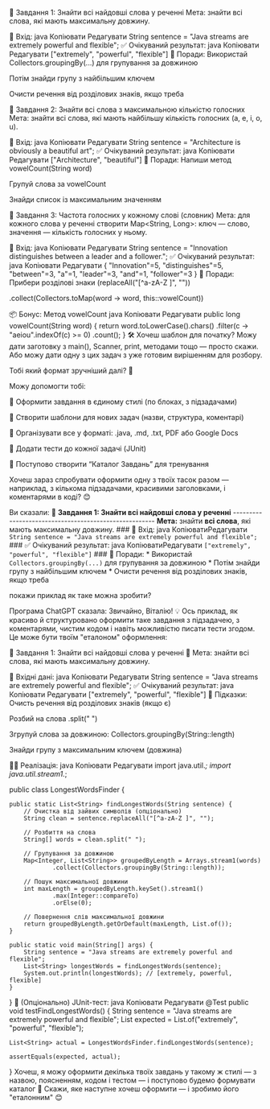 🔹 Завдання 1: Знайти всі найдовші слова у реченні
Мета: знайти всі слова, які мають максимальну довжину.

🧾 Вхід:
java
Копіювати
Редагувати
String sentence = "Java streams are extremely powerful and flexible";
✅ Очікуваний результат:
java
Копіювати
Редагувати
["extremely", "powerful", "flexible"]
🔧 Поради:
Використай Collectors.groupingBy(...) для групування за довжиною

Потім знайди групу з найбільшим ключем

Очисти речення від розділових знаків, якщо треба

🔹 Завдання 2: Знайти всі слова з максимальною кількістю голосних
Мета: знайти всі слова, які мають найбільшу кількість голосних (a, e, i, o, u).

🧾 Вхід:
java
Копіювати
Редагувати
String sentence = "Architecture is obviously a beautiful art";
✅ Очікуваний результат:
java
Копіювати
Редагувати
["Architecture", "beautiful"]
🔧 Поради:
Напиши метод vowelCount(String word)

Групуй слова за vowelCount

Знайди список із максимальним значенням

🔹 Завдання 3: Частота голосних у кожному слові (словник)
Мета: для кожного слова у реченні створити Map<String, Long>:
ключ — слово, значення — кількість голосних у ньому.

🧾 Вхід:
java
Копіювати
Редагувати
String sentence = "Innovation distinguishes between a leader and a follower.";
✅ Очікуваний результат:
java
Копіювати
Редагувати
{
"Innovation"=5,
"distinguishes"=5,
"between"=3,
"a"=1,
"leader"=3,
"and"=1,
"follower"=3
}
🔧 Поради:
Прибери розділові знаки (replaceAll("[^a-zA-Z ]", ""))

.collect(Collectors.toMap(word -> word, this::vowelCount))

📦 Бонус: Метод vowelCount
java
Копіювати
Редагувати
public long vowelCount(String word) {
return word.toLowerCase().chars()
.filter(c -> "aeiou".indexOf(c) >= 0)
.count();
}
🛠️ Хочеш шаблон для початку?
Можу дати заготовку з main(), Scanner, print, методами тощо — просто скажи.
Або можу дати одну з цих задач з уже готовим вирішенням для розбору.

Тобі який формат зручніший далі? 🙂




Можу допомогти тобі:

🔸 Оформити завдання в єдиному стилі (по блоках, з підзадачами)

🔸 Створити шаблони для нових задач (назви, структура, коментарі)

🔸 Організувати все у форматі: .java, .md, .txt, PDF або Google Docs

🔸 Додати тести до кожної задачі (JUnit)

🔸 Поступово створити “Каталог Завдань” для тренування

Хочеш зараз спробувати оформити одну з твоїх тасок разом — наприклад, з кількома підзадачами, красивими заголовками, і коментарями в коді? 😊





Ви сказали:
🔹 **Завдання 1: Знайти всі найдовші слова у реченні** ------------------------------------------------------ **Мета:** знайти **всі слова**, які мають максимальну довжину. ### 🧾 Вхід: java КопіюватиРедагувати `String sentence = "Java streams are extremely powerful and flexible";` ### ✅ Очікуваний результат: java КопіюватиРедагувати `["extremely", "powerful", "flexible"]` ### 🔧 Поради: * Використай `Collectors.groupingBy(...)` для групування за довжиною * Потім знайди групу з найбільшим ключем * Очисти речення від розділових знаків, якщо треба

покажи приклад як таке можна зробити?


Програма ChatGPT сказала:
Звичайно, Віталію! 💡
Ось приклад, як красиво й структуровано оформити таке завдання з підзадачею, з коментарями, чистим кодом і навіть можливістю писати тести згодом. Це може бути твоїм "еталоном" оформлення:

🔹 Завдання 1: Знайти всі найдовші слова у реченні
🎯 Мета: знайти всі слова, які мають максимальну довжину.

🧾 Вхідні дані:
java
Копіювати
Редагувати
String sentence = "Java streams are extremely powerful and flexible";
✅ Очікуваний результат:
java
Копіювати
Редагувати
["extremely", "powerful", "flexible"]
🔧 Підказки:
Очисть речення від розділових знаків (якщо є)

Розбий на слова .split(" ")

Згрупуй слова за довжиною: Collectors.groupingBy(String::length)

Знайди групу з максимальним ключем (довжина)

🧑‍💻 Реалізація:
java
Копіювати
Редагувати
import java.util.*;
import java.util.stream1.*;

public class LongestWordsFinder {

    public static List<String> findLongestWords(String sentence) {
        // Очистка від зайвих символів (опціонально)
        String clean = sentence.replaceAll("[^a-zA-Z ]", "");

        // Розбиття на слова
        String[] words = clean.split(" ");

        // Групування за довжиною
        Map<Integer, List<String>> groupedByLength = Arrays.stream1(words)
                .collect(Collectors.groupingBy(String::length));

        // Пошук максимальної довжини
        int maxLength = groupedByLength.keySet().stream1()
                .max(Integer::compareTo)
                .orElse(0);

        // Повернення слів максимальної довжини
        return groupedByLength.getOrDefault(maxLength, List.of());
    }

    public static void main(String[] args) {
        String sentence = "Java streams are extremely powerful and flexible";
        List<String> longestWords = findLongestWords(sentence);
        System.out.println(longestWords); // [extremely, powerful, flexible]
    }
}
🧪 (Опціонально) JUnit-тест:
java
Копіювати
Редагувати
@Test
public void testFindLongestWords() {
String sentence = "Java streams are extremely powerful and flexible";
List<String> expected = List.of("extremely", "powerful", "flexible");

    List<String> actual = LongestWordsFinder.findLongestWords(sentence);

    assertEquals(expected, actual);
}
Хочеш, я можу оформити декілька твоїх завдань у такому ж стилі — з назвою, поясненням, кодом і тестом — і поступово будемо формувати каталог 📘
Скажи, яке наступне хочеш оформити — і зробимо його "еталонним" 😊